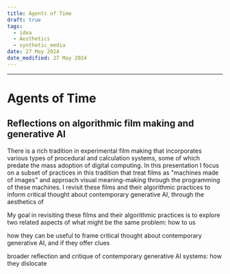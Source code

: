 ```yaml
---
title: Agents of Time
draft: true
tags:
  - idea
  - Aesthetics
  - synthetic_media
date: 27 May 2024
date_modified: 27 May 2024
---
```

---

# Agents of Time
## Reflections on algorithmic film making and generative AI

There is a rich tradition in experimental film making that incorporates various types of procedural and calculation systems, some of which predate the mass adoption of digital computing. In this presentation I focus on a subset of practices in this tradition that treat films as "machines made of images" and approach visual meaning-making through the programming of these machines. I revisit these films and their algorithmic practices to inform critical thought about contemporary generative AI, through the aesthetics of 

My goal in revisiting these films and their algorithmic practices is to explore two related aspects of what might be the same problem: how to us

how they can be useful to frame critical thought about contemporary generative AI, and if they offer clues 


broader reflection and critique of contemporary generative AI systems: how they dislocate 


